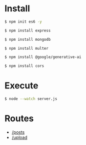 # Install

```bash
$ npm init es6 -y

```
```bash
$ npm install express
```

```bash
$ npm install mongodb
```

```bash
$ npm install multer
```

```bash
$ npm install @google/generative-ai
```

```bash
$ npm install cors
```

# Execute

```bash
$ node --watch server.js 
```

# Routes

- [/posts](http://localhost:3000/posts)
- [/upload](http://localhost:3000/upload)